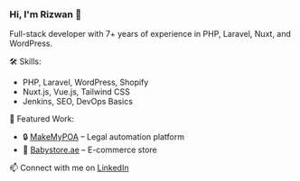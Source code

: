 ### Hi, I'm Rizwan 👋
Full-stack developer with 7+ years of experience in PHP, Laravel, Nuxt, and WordPress.

🛠️ Skills:  
- PHP, Laravel, WordPress, Shopify  
- Nuxt.js, Vue.js, Tailwind CSS  
- Jenkins, SEO, DevOps Basics  

📌 Featured Work:
- 🔒 [MakeMyPOA](https://www.makemypoa.ae/) – Legal automation platform  
- 👶 [Babystore.ae](https://www.babystore.ae/) – E-commerce store

📫 Connect with me on [LinkedIn](https://www.linkedin.com/in/rizwan-durrani-fullstack-web-developer/)
